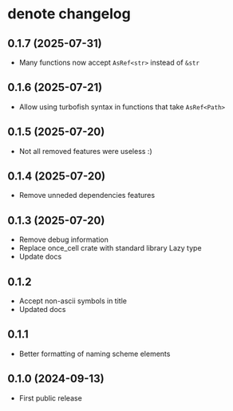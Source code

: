 # denote changelog

## 0.1.7 (2025-07-31)

- Many functions now accept `AsRef<str>` instead of `&str`

## 0.1.6 (2025-07-21)

- Allow using turbofish syntax in functions that take `AsRef<Path>`

## 0.1.5 (2025-07-20)

- Not all removed features were useless :)

## 0.1.4 (2025-07-20)

- Remove unneded dependencies features

## 0.1.3 (2025-07-20)

- Remove debug information
- Replace once_cell crate with standard library Lazy type
- Update docs

## 0.1.2

- Accept non-ascii symbols in title
- Updated docs

## 0.1.1

- Better formatting of naming scheme elements

## 0.1.0 (2024-09-13)

- First public release
